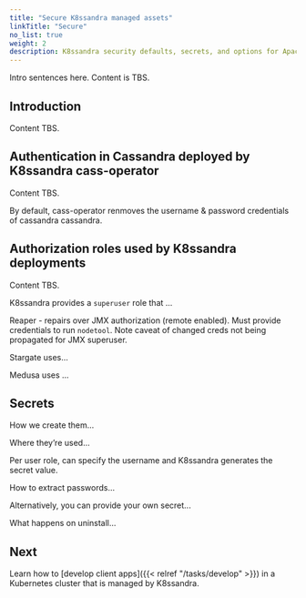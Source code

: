 ```yaml
---
title: "Secure K8ssandra managed assets"
linkTitle: "Secure"
no_list: true
weight: 2
description: K8ssandra security defaults, secrets, and options for Apache Cassandra&reg; authentication and role-based authorization.
---
```


Intro sentences here. Content is TBS.

## Introduction

Content TBS. 

## Authentication in Cassandra deployed by K8ssandra cass-operator

Content TBS. 

By default, cass-operator renmoves the username &amp; password credentials of cassandra cassandra.

## Authorization roles used by K8ssandra deployments

Content TBS. 

K8ssandra provides a `superuser` role that ...

Reaper - repairs over JMX authorization (remote enabled). Must provide credentials to run `nodetool`. Note caveat of changed creds not being propagated for JMX superuser.

Stargate uses...

Medusa uses ... 

## Secrets

How we create them...

Where they’re used...

Per user role, can specify the username and K8ssandra generates the secret value. 

How to extract passwords...

Alternatively, you can provide your own secret...

What happens on uninstall...

## Next

Learn how to [develop client apps]({{< relref "/tasks/develop" >}}) in a Kubernetes cluster that is managed by K8ssandra. 
